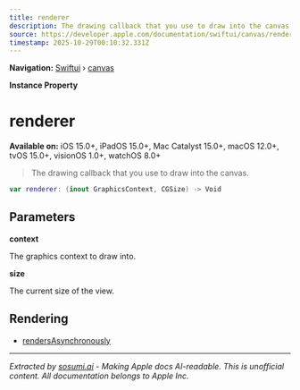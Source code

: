 ```yaml
---
title: renderer
description: The drawing callback that you use to draw into the canvas.
source: https://developer.apple.com/documentation/swiftui/canvas/renderer
timestamp: 2025-10-29T00:10:32.331Z
---
```


**Navigation:** [Swiftui](/documentation/swiftui) › [canvas](/documentation/swiftui/canvas)

**Instance Property**

# renderer

**Available on:** iOS 15.0+, iPadOS 15.0+, Mac Catalyst 15.0+, macOS 12.0+, tvOS 15.0+, visionOS 1.0+, watchOS 8.0+

> The drawing callback that you use to draw into the canvas.

```swift
var renderer: (inout GraphicsContext, CGSize) -> Void
```

## Parameters

**context**

The graphics context to draw into.



**size**

The current size of the view.



## Rendering

- [rendersAsynchronously](/documentation/swiftui/canvas/rendersasynchronously)

---

*Extracted by [sosumi.ai](https://sosumi.ai) - Making Apple docs AI-readable.*
*This is unofficial content. All documentation belongs to Apple Inc.*
